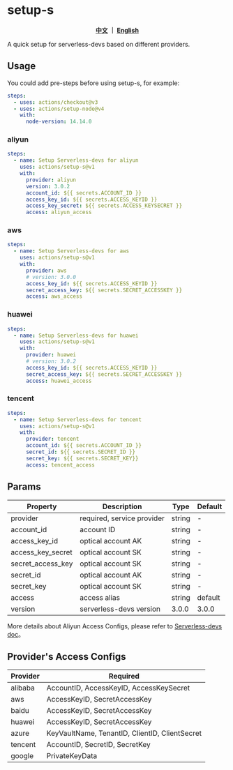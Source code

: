 # setup-s
<p align="center">
  <span><b><a href="./README.md">中文</a> ｜ <a href="./README_en.md">English</a></b></span><br>
</p>

A quick setup for serverless-devs based on different providers.

## Usage
You could add pre-steps before using setup-s, for example:

```yaml
steps:
  - uses: actions/checkout@v3    
  - uses: actions/setup-node@v4
    with:
      node-version: 14.14.0
```

### aliyun
```yaml
steps:
  - name: Setup Serverless-devs for aliyun
    uses: actions/setup-s@v1
    with:
      provider: aliyun
      version: 3.0.2
      account_id: ${{ secrets.ACCOUNT_ID }}
      access_key_id: ${{ secrets.ACCESS_KEYID }}
      access_key_secret: ${{ secrets.ACCESS_KEYSECRET }}
      access: aliyun_access
```

### aws
```yaml
steps:
  - name: Setup Serverless-devs for aws
    uses: actions/setup-s@v1
    with:
      provider: aws
      # version: 3.0.0
      access_key_id: ${{ secrets.ACCESS_KEYID }}
      secret_access_key: ${{ secrets.SECRET_ACCESSKEY }}
      access: aws_access
```

### huawei
```yaml
steps:
  - name: Setup Serverless-devs for huawei
    uses: actions/setup-s@v1
    with:
      provider: huawei
      # version: 3.0.2
      access_key_id: ${{ secrets.ACCESS_KEYID }}
      secret_access_key: ${{ secrets.SECRET_ACCESSKEY }}
      access: huawei_access
```

### tencent
```yaml
steps:
  - name: Setup Serverless-devs for tencent
    uses: actions/setup-s@v1
    with:
      provider: tencent
      account_id: ${{ secrets.ACCOUNT_ID }}
      secret_id: ${{ secrets.SECRET_ID }}
      secret_key: ${{ secrets.SECRET_KEY}}
      access: tencent_access
```

## Params
| Property |  Description   | Type |  Default  |
| ----- |  -------- | ---- | ---|
| provider |   required, service provider  |   string   | - |
| account_id |   account ID  |   string   | - |
| access_key_id  | optical account AK |  string    | - |
| access_key_secret  | optical account SK |   string   | - |
| secret_access_key  | optical account SK |   string   | - |
| secret_id  | optical account AK |   string   | - |
| secret_key  | optical account SK |   string   | - |
| access  | access alias |  string  | default |
| version | serverless-devs version |  3.0.0  | 3.0.0 |


More details about Aliyun Access Configs, please refer to [Serverless-devs doc](https://docs.serverless-devs.com/serverless-devs/default_provider_config#%E9%98%BF%E9%87%8C%E4%BA%91%E5%AF%86%E9%92%A5%E8%8E%B7%E5%8F%96)。


## Provider's Access Configs

| Provider | Required |
| --- | --- |
| alibaba |    AccountID, AccessKeyID, AccessKeySecret |
| aws |        AccessKeyID, SecretAccessKey|
| baidu |      AccessKeyID, SecretAccessKey|
| huawei |     AccessKeyID, SecretAccessKey|
| azure |      KeyVaultName, TenantID, ClientID, ClientSecret|
| tencent |    AccountID, SecretID, SecretKey|
| google |     PrivateKeyData |